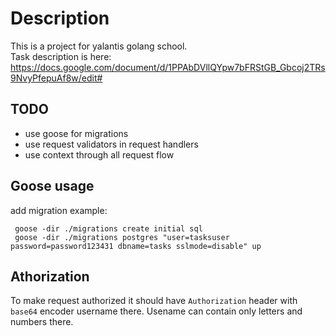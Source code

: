# Description
This is a project for yalantis golang school.  
Task description is here: https://docs.google.com/document/d/1PPAbDVllQYpw7bFRStGB_Gbcoj2TRs9NvyPfepuAf8w/edit#

## TODO 
 - use goose for migrations
 - use request validators in request handlers
 - use context through all request flow


## Goose usage
add migration example:
```
 goose -dir ./migrations create initial sql
 goose -dir ./migrations postgres "user=tasksuser password=password123431 dbname=tasks sslmode=disable" up
```


## Athorization
To make request authorized it should have `Authorization` header with `base64` encoder username there. Usename can contain only letters and numbers there.